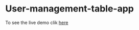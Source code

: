 # User-management-table-app

To see the live demo clik [here](https://pm-user-management-table-application.netlify.app)
